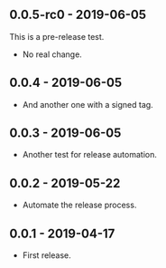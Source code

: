 ## 0.0.5-rc0 - 2019-06-05

This is a pre-release test.

* No real change.

## 0.0.4 - 2019-06-05

* And another one with a signed tag.

## 0.0.3 - 2019-06-05

* Another test for release automation.

## 0.0.2 - 2019-05-22

* Automate the release process.

## 0.0.1 - 2019-04-17

* First release.
